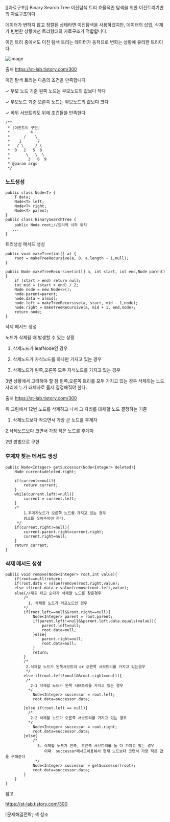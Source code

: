 [[자료구조]] Binary Search Tree 이진탐색 트리
효율적인 탐색을 위한 이진트리기반의 자료구조이다

데이터가 변하지 않고 정렬된 상태라면 이진탐색을 사용하겠지만, 데이터의 삽입, 삭제가 빈번한 상황에선 트리형태의 자료구조가 적합합니다.

이진 트리 중에서도 이진 탐색 트리는 데이터가 동적으로 변화는 상황에 유리한 트리이다.


![image](https://github.com/Jung-MinGi/dataStructure/assets/118701129/b3b23b15-e78a-4119-ba0f-0607f8ba6cd5)

출처 https://st-lab.tistory.com/300



이진 탐색 트리는 다음의 조건을 만족합니다

✓ 부모 노드 기준 왼쪽 노드는 부모노드의 값보다 작다

✓ 부모노드 기준 오른쪽 노드는 부모노드의 값보다 크다

✓ 하위 서브트리도 위에 조건들을 만족한다

```
/**
 * [이진트리 구현]
 *         4
 *      /    \
 *    1       7
 *   / \     / \
 *  0   2   5  8
 *       \   \  \
 *        3   6  9
 * @param args
 */
```
<h3>노드생성</h3>

```
public class Node<T> {
    T data;
    Node<T> left;
    Node<T> right;
    Node<T> parent;
}
public class BinarySearchTree {
    public Node root;//트리의 시작 위치
   ...
}
```
트리생성 메서드 생성
```
public void makeTree(int[] a) {
    root = makeTreeRecursive(a, 0, a.length - 1,null);
}

public Node makeTreeRecursive(int[] a, int start, int end,Node parent) {
    if (start > end) return null;
    int mid = (start + end) / 2;
    Node node = new Node<>();
    node.parent=parent;
    node.data = a[mid];
    node.left = makeTreeRecursive(a, start, mid - 1,node);
    node.right = makeTreeRecursive(a, mid + 1, end,node);
    return node;
}
```
삭제 메서드 생성

노드가 삭제될 때 발생할 수 있는 상황

1.  삭제노드가 leafNode인 경우

2. 삭제노드가 자식노드를 하나만 가지고 있는 경우

3. 삭제노드가 왼쪽,오른쪽 모두 자식노드를 가지고 있는 경우

3번 상황에서 고려해야 할 점 왼쪽,오른쪽 트리를 모두 가지고 있는 경우 삭제되는 노드 자리에 누가 대체자로 올지 결정해줘야 한다.


출처 https://st-lab.tistory.com/300



위 그림에서 12번 노드를 삭제하고 나서 그 자리를 대체할 노드 결정하는 기준



1. 삭제노드보다 작으면서 가장 큰 노드를 후계자



2.삭제노드보다 크면서 가장 작은 노드를 후계자

2번 방법으로 구현

<h3>후계자 찾는 메서드 생성</h3>

```
public Node<Integer> getSuccessor(Node<Integer> deleted){
    Node current=deleted.right;

    if(current==null){
        return current;
    }
    while(current.left!=null){
        current = current.left;
    }
    /*
        1.후계자노드가 오른쪽 노드를 가지고 있는 경우
        링크를 끊어주어야 한다.
     */
    if(current.right!=null){
        current.parent.right=current.right;
        current.right=null;
    }
    return current;
}
```
<h3>삭제 메서드 생성</h3>

```
public void remove(Node<Integer> root,int value){
    if(root==null)return;
    if(root.data < value)remove(root.right,value);
    else if(root.data > value)remove(root.left,value);
    else{//재귀 타고 오다가 삭제할 노드를 찾은경우
        /*
          1. 삭제할 노드가 리프노드인 경우
        */
        if(root.left==null&&root.right==null){
            Node<Integer> parent = root.parent;
            if(parent.left!=null&&parent.left.data.equals(value)){
                parent.left=null;
                root.data=null;
            }else{
                parent.right=null;
                root.data=null;
            }
            return;
        }
        /*
         2.삭제할 노드가 왼쪽서브트리 or 오른쪽 서브트리를 가지고 있는경우
         */
        else if(root.left!=null&&root.right==null){
         /*
           2-1 삭제할 노드가 왼쪽 서브트리를 가지고 있는 경우
          */
            Node<Integer> successor = root.left;
            root.data=successor.data;

        }else if(root.left == null){
          /*
           2-2 삭제할 노드가 오른쪽 서브트리를 가지고 있는 경우
          */
            Node<Integer> successor = root.right;
            root.data=successor.data;
        }else{
            /*
              3. 삭제할 노드가 왼쪽, 오른쪽 서브트리를 둘 다 가지고 있는 경우
                 이때  successor메서드이용해서 현재 노드보다 크면서 가장 작은 값을 구해준다
             */
            Node<Integer> successor = getSuccessor(root);
            root.data=successor.data;
        }
    }
}
```
참고 

https://st-lab.tistory.com/300

⌈문제해결전략⌋ 책 참조
